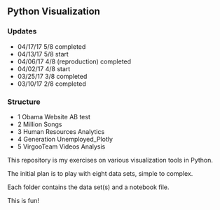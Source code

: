 ## Python Visualization 

### Updates
- 04/17/17 5/8 completed
- 04/13/17 5/8 start
- 04/06/17 4/8 (reproduction) completed
- 04/02/17 4/8 start
- 03/25/17 3/8 completed
- 03/10/17 2/8 completed

### Structure
- 1 Obama Website AB test
- 2 Million Songs
- 3 Human Resources Analytics
- 4 Generation Unemployed_Plotly
- 5 VirgooTeam Videos Analysis

This repository is my exercises on various visualization tools in Python.

The initial plan is to play with eight data sets, simple to complex.

Each folder contains the data set(s) and a notebook file.

This is fun!
